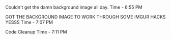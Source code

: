 Couldn't get the damn background image all day.
Time - 6:55 PM

GOT THE BACKGROUND IMAGE TO WORK THROUGH SOME IMGUR HACKS YESSS
Time - 7:07 PM

Code Cleanup
Time - 7:11 PM
